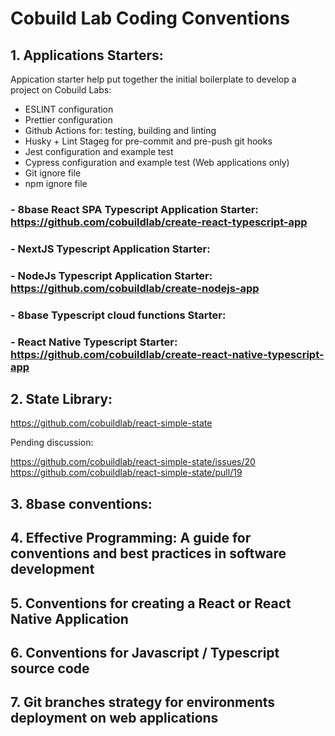 # Cobuild Lab Coding Conventions

## 1. Applications Starters:

Appication starter help put together the initial boilerplate to develop a project on Cobuild Labs:

* ESLINT configuration
* Prettier configuration
* Github Actions for: testing, building and linting
* Husky + Lint Stageg for pre-commit and pre-push git hooks
* Jest configuration and example test
* Cypress configuration and example test (Web applications only)
* Git ignore file
* npm ignore file

### - 8base React SPA Typescript Application Starter: https://github.com/cobuildlab/create-react-typescript-app
### - NextJS Typescript Application Starter:
### - NodeJs Typescript Application Starter: https://github.com/cobuildlab/create-nodejs-app
### - 8base Typescript cloud functions Starter:
### - React Native Typescript Starter: https://github.com/cobuildlab/create-react-native-typescript-app


## 2. State Library: 

https://github.com/cobuildlab/react-simple-state

Pending discussion: 

https://github.com/cobuildlab/react-simple-state/issues/20  
https://github.com/cobuildlab/react-simple-state/pull/19

## 3. 8base conventions:
## 4. Effective Programming: A guide for conventions and best practices in software development
## 5. Conventions for creating a React or React Native Application
## 6. Conventions for Javascript / Typescript source code
## 7. Git branches strategy for environments deployment on web applications
